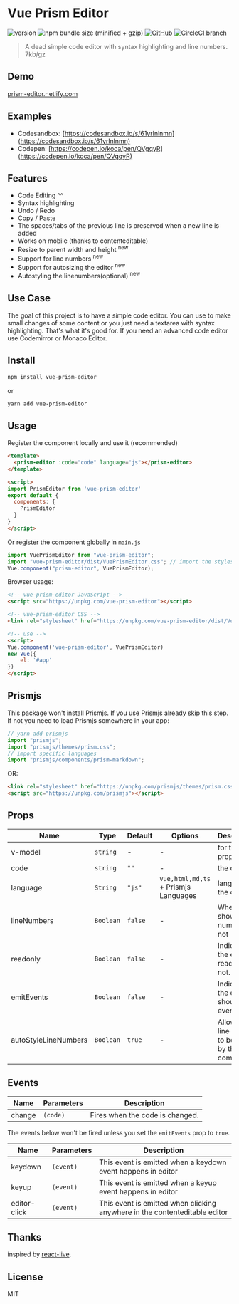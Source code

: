 # Vue Prism Editor

<p align="center">


![version](https://img.shields.io/npm/v/vue-prism-editor.svg)
![npm bundle size (minified + gzip)](https://img.shields.io/bundlephobia/minzip/vue-prism-editor.svg)
[![GitHub](https://img.shields.io/github/license/mashape/apistatus.svg)](https://github.com/koca/vue-prism-editor)
[![CircleCI branch](https://circleci.com/gh/koca/vue-prism-editor/tree/master.svg?style=shield)](https://circleci.com/gh/koca/vue-prism-editor/tree/master)
<!-- ![Codecov](https://img.shields.io/codecov/c/github/koca/vue-prism-editor.svg) -->

</p>

> A dead simple code editor with syntax highlighting and line numbers. 7kb/gz

## Demo

[prism-editor.netlify.com](https://prism-editor.netlify.com/)

## Examples
  
 * Codesandbox: [https://codesandbox.io/s/61yrlnlnmn](https://codesandbox.io/s/61yrlnlnmn)
 * Codepen: [https://codepen.io/koca/pen/QVgqyR](https://codepen.io/koca/pen/QVgqyR)

## Features

- Code Editing ^^
- Syntax highlighting
- Undo / Redo
- Copy / Paste
- The spaces/tabs of the previous line is preserved when a new line is added
- Works on mobile (thanks to contenteditable)
- Resize to parent width and height <sup>new</sup>
- Support for line numbers <sup>new</sup>
- Support for autosizing the editor <sup>new</sup>
- Autostyling the linenumbers(optional) <sup>new</sup>

## Use Case

The goal of this project is to have a simple code editor. You can use to make small changes of some content or you just need a textarea with syntax highlighting. That's what it's good for. If you need an advanced code editor use Codemirror or Monaco Editor.

## Install

```sh
npm install vue-prism-editor
```

or

```sh
yarn add vue-prism-editor
```

## Usage

Register the component locally and use it (recommended)

```html
<template>
  <prism-editor :code="code" language="js"></prism-editor>
</template>

<script>
import PrismEditor from 'vue-prism-editor'
export default {
  components: {
    PrismEditor
  }
}
</script>
```

Or register the component globally in `main.js`

```js
import VuePrismEditor from "vue-prism-editor";
import "vue-prism-editor/dist/VuePrismEditor.css"; // import the styles
Vue.component("prism-editor", VuePrismEditor);
```

Browser usage:

```html
<!-- vue-prism-editor JavaScript -->
<script src="https://unpkg.com/vue-prism-editor"></script>

<!-- vue-prism-editor CSS -->
<link rel="stylesheet" href="https://unpkg.com/vue-prism-editor/dist/VuePrismEditor.css">

<!-- use -->
<script>
Vue.component('vue-prism-editor', VuePrismEditor)
new Vue({
    el: '#app'
})
</script>
```

## Prismjs

This package won't install Prismjs. If you use Prismjs already skip this step. If not you need to load Prismjs somewhere in your app:

```js
// yarn add prismjs
import "prismjs";
import "prismjs/themes/prism.css";
// import specific languages
import "prismjs/components/prism-markdown";
```

OR:

```html
<link rel="stylesheet" href="https://unpkg.com/prismjs/themes/prism.css" />
<script src="https://unpkg.com/prismjs"></script>
```

## Props

| Name                 | Type      | Default | Options                              | Description                                           |
| -------------------- | --------- | ------- | ------------------------------------ | ----------------------------------------------------- |
| v-model              | `string`  | -       | -                                    | for the `code` prop below                             |
| code                 | `string`  | `""`    | -                                    | the code                                              |
| language             | `String`  | `"js"`  | `vue,html,md,ts` + Prismjs Languages | language of the code                                  |
| lineNumbers          | `Boolean` | `false` | -                                    | Whether to show line numbers or not                   |
| readonly             | `Boolean` | `false` | -                                    | Indicates if the editor is read only or not.          |
| emitEvents           | `Boolean` | `false` | -                                    | Indicates if the editor should emit events.           |
| autoStyleLineNumbers | `Boolean` | `true`  | -                                    | Allow the line number to be styled by this component. |

## Events

| Name   | Parameters | Description                     |
| ------ | ---------- | ------------------------------- |
| change | `(code)`   | Fires when the code is changed. |

The events below won't be fired unless you set the `emitEvents` prop to `true`.

| Name         | Parameters | Description                                                                 |
| ------------ | ---------- | --------------------------------------------------------------------------- |
| keydown      | `(event)`  | This event is emitted when a keydown event happens in editor                |
| keyup        | `(event)`  | This event is emitted when a keyup event happens in editor                  |
| editor-click | `(event)`  | This event is emitted  when clicking anywhere in the contenteditable editor |

## Thanks

inspired by [react-live](https://github.com/FormidableLabs/react-live).

## License

MIT
